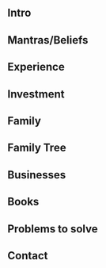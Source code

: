 ## Intro
## Mantras/Beliefs
## Experience
## Investment
## Family
## Family Tree
## Businesses
## Books
## Problems to solve
## Contact

